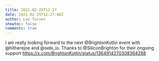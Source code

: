 ```yaml
---
title: 2021-02-25T12-27
date: 2021-02-25T12:27:48Z
author: Lee Turner
showtoc: false
comments: true
---
```


I am really looking forward to the next @BrightonKotlin event with @hitherejoe and @sebi_io.  Thanks to @SiliconBrighton for their ongoing support https://x.com/BrightonKotlin/status/1364914270308364288

